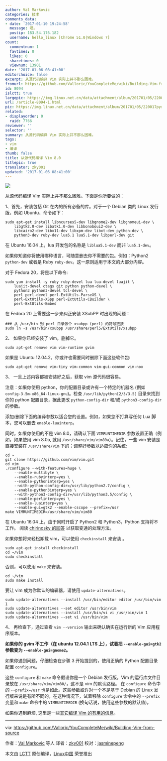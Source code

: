 ```yaml
---
author: Val Markovic
categories: 技术
comments_data:
- date: '2017-01-10 19:24:58'
  message: 嗯。
  postip: 183.54.176.182
  username: hello_linux [Chrome 51.0|Windows 7]
count:
  commentnum: 1
  favtimes: 0
  likes: 0
  sharetimes: 0
  viewnum: 13901
date: '2017-01-06 08:41:00'
editorchoice: false
excerpt: 从源代码编译 Vim 实际上并不那么困难。
fromurl: https://github.com/Valloric/YouCompleteMe/wiki/Building-Vim-from-source
id: 8094
islctt: true
largepic: https://img.linux.net.cn/data/attachment/album/201701/05/220017pyxnl20304ng3z9x.jpg
url: /article-8094-1.html
pic: https://img.linux.net.cn/data/attachment/album/201701/05/220017pyxnl20304ng3z9x.jpg.thumb.jpg
related:
- displayorder: 0
  raid: 7766
reviewer: ''
selector: ''
summary: 从源代码编译 Vim 实际上并不那么困难。
tags:
- vim
- 编译
thumb: false
title: 从源代码编译 Vim 8.0
titlepic: true
translator: zky001
updated: '2017-01-06 08:41:00'
---
```


![](/data/attachment/album/201701/05/220017pyxnl20304ng3z9x.jpg)


从源代码编译 Vim 实际上并不那么困难。下面是你所要做的：


1、首先，安装包括 Git 在内的所有必备的库。对于一个 Debian 类的 Linux 发行版，例如 Ubuntu，命令如下：



```
sudo apt-get install libncurses5-dev libgnome2-dev libgnomeui-dev \
    libgtk2.0-dev libatk1.0-dev libbonoboui2-dev \
    libcairo2-dev libx11-dev libxpm-dev libxt-dev python-dev \
    python3-dev ruby-dev lua5.1 lua5.1-dev libperl-dev git

```

在 Ubuntu 16.04 上，lua 开发包的名称是 `liblua5.1-dev` 而非 `lua5.1-dev`。


如果你知道你将使用哪种语言，可随意删去你不需要的包。例如：Python2 `python-dev` 或者是 Ruby `ruby-dev`。这一原则适用于本文的大部分内容。


对于 Fedora 20，将是以下命令:



```
sudo yum install -y ruby ruby-devel lua lua-devel luajit \
    luajit-devel ctags git python python-devel \
    python3 python3-devel tcl-devel \
    perl perl-devel perl-ExtUtils-ParseXS \
    perl-ExtUtils-XSpp perl-ExtUtils-CBuilder \
    perl-ExtUtils-Embed

```

在 Fedora 20 上需要这一步来纠正安装 XSubPP 时出现的问题：



```
### 从 /usr/bin 到 perl 目录做个 xsubpp (perl) 的符号链接
sudo ln -s /usr/bin/xsubpp /usr/share/perl5/ExtUtils/xsubpp 

```

2、 如果你已经安装了 vim，删掉它。



```
sudo apt-get remove vim vim-runtime gvim

```

如果是 Ubuntu 12.04.2，你或许也需要同时删除下面这些软件包:



```
sudo apt-get remove vim-tiny vim-common vim-gui-common vim-nox

```

3、 一旦上述内容都被安装好之后，获取 vim 源代码很容易。


注意：如果你使用 python，你的配置目录或许有一个特定的机器名 (例如 `config-3.5m-x86_64-linux-gnu`)。检查 `/usr/lib/python[2/3/3.5]` 目录来找到你的 python 配置目录，据此更改 `python-config-dir` 和/或 `python3-config-dir`的参数。


添加/删除下面的编译参数以适合您的设置。例如，如果您不打算写任何 Lua 脚本，您可以删去 `enable-luainterp`。


同时，如果你使用的不是 vim 8.0，请确认下面 `VIMRUNTIMEDIR` 参数设置正确（例如，如果使用 vim 8.0a, 就用 `/usr/share/vim/vim80a`）。记住，一些 vim 安装是直接安装在 `/usr/share/vim` 下的；调整好参数以适应你的系统:



```
cd ~
git clone https://github.com/vim/vim.git
cd vim
./configure --with-features=huge \
    --enable-multibyte \
    --enable-rubyinterp=yes \
    --enable-pythoninterp=yes \
    --with-python-config-dir=/usr/lib/python2.7/config \
    --enable-python3interp=yes \
    --with-python3-config-dir=/usr/lib/python3.5/config \
    --enable-perlinterp=yes \
    --enable-luainterp=yes \
    --enable-gui=gtk2 --enable-cscope --prefix=/usr
make VIMRUNTIMEDIR=/usr/share/vim/vim80

```

在 Ubuntu 16.04 上，由于同时开启了 Python2 和 Python3，Python 支持将不工作。 阅读 [chirinosky 的回答](http://stackoverflow.com/questions/23023783/vim-compiled-with-python-support-but-cant-see-sys-version) 以获取变通的处理方法。


如果你想将来轻松卸载 vim，可以使用 `checkinstall` 来安装 。



```
sudo apt-get install checkinstall
cd ~/vim
sudo checkinstall

```

否则，可以使用 `make` 来安装。



```
cd ~/vim
sudo make install

```

要让 vim 成为你默认的编辑器，请使用 `update-alternatives`。



```
sudo update-alternatives --install /usr/bin/editor editor /usr/bin/vim 1
sudo update-alternatives --set editor /usr/bin/vim
sudo update-alternatives --install /usr/bin/vi vi /usr/bin/vim 1
sudo update-alternatives --set vi /usr/bin/vim

```

4、 再检查下，通过查看 `vim --version` 输出来确认确实在运行新的 Vim 应用程序版本。


**如果你的 gvim 不工作（在 ubuntu 12.04.1 LTS 上），试着把 `--enable-gui=gtk2` 参数变为 `--enable-gui=gnome2`。**


如果你遇到问题，仔细检查在步骤 3 开始提到的，使用正确的 Python 配置目录配置 `configure`。


这些 `configure` 和 `make` 命令假设你是一个 Debian 发行版，Vim 的运行库文件目录放在 `/usr/share/vim/vim80/`，这不是 vim 的默认路径。 在 `configure` 命令中的 `--prefix=/usr` 也是如此。这些参数或许对一个不是基于 Debian 的 Linux 发行版来说是有所不同的，在这种情况下，试着移除 `configure` 命令中的 `--prefix` 变量和 `make` 命令中的 `VIMRUNTIMEDIR` (换句话说，使用这些参数的默认值)。


如果你遇到麻烦, 这里是一些[其它编译 Vim 的有用的信息](http://vim.wikia.com/wiki/Building_Vim)。




---


via: <https://github.com/Valloric/YouCompleteMe/wiki/Building-Vim-from-source>


作者：[Val Markovic](https://github.com/Valloric) 等人 译者：[zky001](https://github.com/zky001) 校对：[jasminepeng](https://github.com/jasminepeng)


本文由 [LCTT](https://github.com/LCTT/TranslateProject) 原创编译，[Linux中国](https://linux.cn/) 荣誉推出